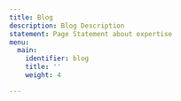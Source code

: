 ```yaml
---
title: Blog
description: Blog Description
statement: Page Statement about expertise
menu:
  main:
    identifier: blog
    title: ''
    weight: 4

---
```

